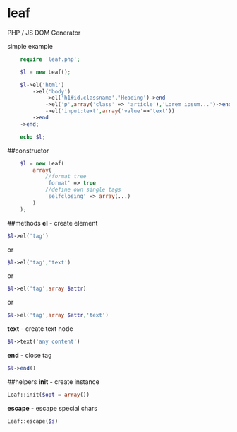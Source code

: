 # leaf
PHP / JS DOM Generator

simple example
```PHP
	require 'leaf.php';

	$l = new Leaf();

	$l->el('html')
		->el('body')
			->el('h1#id.classname','Heading')->end
			->el('p',array('class' => 'article'),'Lorem ipsum...')->end
			->el('input:text',array('value'=>'text'))
		->end
	->end;

	echo $l;
```

##constructor

```PHP
	$l = new Leaf(
		array(
			//format tree
			'format' => true
			//define own single tags
			'selfclosing' => array(...) 
		)
	);

```

##methods
**el** - create element
```PHP
$l->el('tag')
```
or
```PHP
$l->el('tag','text')
```
or
```PHP
$l->el('tag',array $attr)
```
or
```PHP
$l->el('tag',array $attr,'text')
```

**text** - create text node
```PHP
$l->text('any content')
```

**end** - close tag
```PHP
$l->end()
```

##helpers
**init** - create instance
```PHP
Leaf::init($opt = array())
```
**escape** - escape special chars
```PHP
Leaf::escape($s)
```
